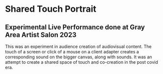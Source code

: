 # Shared Touch Portrait
## Experimental Live Performance done at Gray Area Artist Salon 2023

This was an experiment in audience creation of audiovisual content. The touch of a screen or click of a mouse on a client adapter creates a corresponding sound on the bigger canvas, along with sounds. 
It was an attempt to create a shared space of touch and co-creation in the post covid era. 
